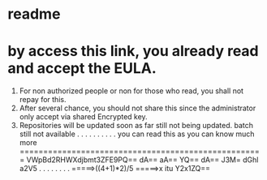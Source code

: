 # readme
by access this link, you already read and accept the EULA.
====================================================
1. For non authorized people or non for those who read, you shall not repay for this.
2. After several chance, you should not share this since the administrator only accept via shared Encrypted key.
3. Repositories will be updated soon as far still not being updated.
batch still not available
.
.
.
.
.
.
.
.
.
.
you can read this as you can know much more
====================================================
VWpBd2RHWXdjbmt3ZFE9PQ==
dA==
aA==
YQ==
dA==
J3M=
dGhl
a2V5
.
.
.
.
.
.
.
.
=====>((4+1)*2)/5
=====>x
itu Y2x1ZQ==
